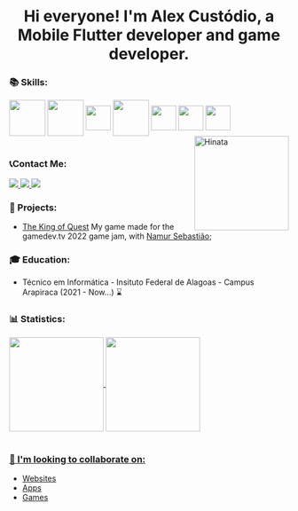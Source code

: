 <h1 align="center">
Hi everyone! I'm Alex Custódio, a Mobile Flutter developer and game developer.
</h1>
<h3>📚 Skills:</h3>
  
<div>
  <img align="center" height="65" src="https://cdn.jsdelivr.net/gh/devicons/devicon/icons/python/python-original-wordmark.svg" /> 
  <img align="center" height="65" src="https://cdn.jsdelivr.net/gh/devicons/devicon/icons/java/java-original-wordmark.svg" />
  <img align="center" height="45" src="https://cdn.jsdelivr.net/gh/devicons/devicon/icons/dart/dart-original.svg" />
  <img align="center" height="65" src="https://cdn.jsdelivr.net/gh/devicons/devicon/icons/godot/godot-original-wordmark.svg" /> 
  <img align="center" height="45" src="https://cdn.jsdelivr.net/gh/devicons/devicon/icons/html5/html5-original-wordmark.svg" />
  <img align="center" height="45" src="https://cdn.jsdelivr.net/gh/devicons/devicon/icons/css3/css3-original.svg" /> 

  <img align="center" height="45" src="https://cdn.jsdelivr.net/gh/devicons/devicon/icons/javascript/javascript-original.svg" />
  <img align="right" alt="Hinata" heigh= "160" width="170" src="https://c.tenor.com/tUpqxGUs5jAAAAAd/one-piece-luffy.gif">
</div>
  
<br>

### 📞Contact Me:
</p>
<a href="mailto:alex.cstd.contato@gmail.com" alt="Gmail">
  <img src="https://img.shields.io/badge/alex.cstd.contato@gmail.com-F74141?style=for-the-badge&logoColor=white&logo=gmail&link=mailto:alex.cstd.contato@gmail.com"/>
</a>
<a href="https://www.linkedin.com/in/alex-cust%C3%B3dio-74a24b249/">
  <img src="https://img.shields.io/badge/Alex%20Custódio-0e76a8?style=for-the-badge&logo=Linkedin&link=https://www.linkedin.com/in/alex-cust%C3%B3dio-74a24b249/"/>
</a>
<a href="https://www.instagram.com/alexcustodiodev/">
  <img src="https://img.shields.io/badge/@alexcustodiodev-ebebeb?style=for-the-badge&logo=Instagram&link=https://www.instagram.com/alexcustodiodev/"/>
</a>
<br>

### 🚀 Projects:
- [The King of Quest](https://anemonaaass.itch.io/the-king-of-quest) My game made for the gamedev.tv 2022 game jam, with [Namur Sebastião](https://github.com/NRTarnished);

### 🎓 Education:
- Técnico em Informática - Insituto Federal de Alagoas - Campus Arapiraca (2021 - Now...) ⌛

<h3>📊 Statistics:</h3>
 <div>
  <a href="https://github.com/alex-custodio">
  <img align = "center" height="170em" src="https://github-readme-stats.vercel.app/api?username=alex-custodio&show_icons=true&theme=github_dark&include_all_commits=true&count_private=true"/>
  <img align = "center" height="170em" src="https://github-readme-stats.vercel.app/api/top-langs/?username=alex-custodio&layout=compact&langs_count=7&hide=html&theme=github_dark"/></br></br>

### 👯 I'm looking to collaborate on: 
- Websites
- Apps
- Games

